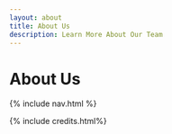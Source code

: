 ```yaml
---
layout: about
title: About Us
description: Learn More About Our Team
---
```


# About Us
{% include nav.html %}

{% include credits.html%}